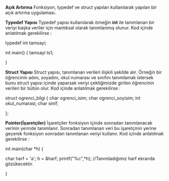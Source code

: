**Açık Artırma**
Fonksiyon, typedef ve struct yapıları kullanılarak yapılan bir açık artırma uygulaması. 

**Typedef Yapısı**
Typedef yapısı kullanılarak örneğin **int** ile tanımlanan bir veriyi başka veriler için mantıksal olarak tanımlanmış olunur. Kod içinde anlatılmak gerekilirse : 

typedef int tamsayi;

int main() {
tamsayi ts1;

}

**Struct Yapısı**
Struct yapısı, tanımlanan verileri ilişkili şekilde alır. Örneğin bir öğrencinin adını, soyadını, okul numarası ve sınıfını tanımlamak istersek bunu struct yapısı içinde yaparsak veriyi çektiğimizde girilen öğrencinin verileri bir bütün olur. Kod içinde anlatılmak gerekilirse :

struct ogrenci_bilgi {
  char ogrenci_isim;
  char ogrenci_soyisim;
  int okul_numarasi;
  char sinif;
  
};

**Pointer(İşaretçiler)**
İşaretçiler fonksiyon içinde sonradan tanımlanacak verinin yerinde tanımlanır. Sonradan tanımlanan veri bu işaretçinin yerine geçerek fonksiyon sonradan tanımlanan veriyi kullanır. Kod içinde anlatılmak gerekilirse :

int main(char *h) {

char harf = 'a';
h = &harf;
printf("%c",*h); //Tanımladığımız harf ekranda gözükecektir.

}
